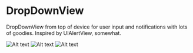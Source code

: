 DropDownView
============

DropDownView from top of device for user input and notifications with lots of goodies. Inspired by UIAlertView, somewhat.

![Alt text](https://github.com/gfranks/DropDownView/blob/master/Screenshots/DropDownViewScreen1.png)
![Alt text](https://github.com/gfranks/DropDownView/blob/master/Screenshots/DropDownViewScreen2.png)
![Alt text](https://github.com/gfranks/DropDownView/blob/master/Screenshots/DropDownViewScreen3.png)
